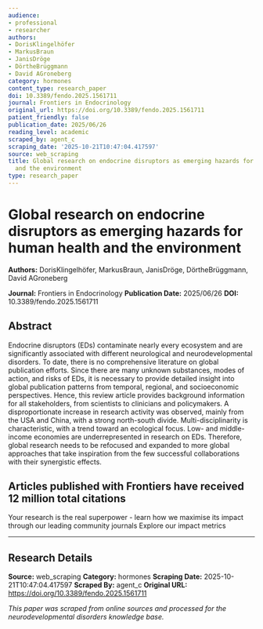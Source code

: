 ```yaml
---
audience:
- professional
- researcher
authors:
- DorisKlingelhöfer
- MarkusBraun
- JanisDröge
- DörtheBrüggmann
- David AGroneberg
category: hormones
content_type: research_paper
doi: 10.3389/fendo.2025.1561711
journal: Frontiers in Endocrinology
original_url: https://doi.org/10.3389/fendo.2025.1561711
patient_friendly: false
publication_date: 2025/06/26
reading_level: academic
scraped_by: agent_c
scraping_date: '2025-10-21T10:47:04.417597'
source: web_scraping
title: Global research on endocrine disruptors as emerging hazards for human health
  and the environment
type: research_paper
---
```

# Global research on endocrine disruptors as emerging hazards for human health and the environment

**Authors:** DorisKlingelhöfer, MarkusBraun, JanisDröge, DörtheBrüggmann, David AGroneberg

**Journal:** Frontiers in Endocrinology
**Publication Date:** 2025/06/26
**DOI:** 10.3389/fendo.2025.1561711

## Abstract

Endocrine disruptors (EDs) contaminate nearly every ecosystem and are significantly associated with different neurological and neurodevelopmental disorders. To date, there is no comprehensive literature on global publication efforts. Since there are many unknown substances, modes of action, and risks of EDs, it is necessary to provide detailed insight into global publication patterns from temporal, regional, and socioeconomic perspectives. Hence, this review article provides background information for all stakeholders, from scientists to clinicians and policymakers. A disproportionate increase in research activity was observed, mainly from the USA and China, with a strong north-south divide. Multi-disciplinarity is characteristic, with a trend toward an ecological focus. Low- and middle-income economies are underrepresented in research on EDs. Therefore, global research needs to be refocused and expanded to more global approaches that take inspiration from the few successful collaborations with their synergistic effects.

## Articles published with Frontiers have received 12 million total citations

Your research is the real superpower - learn how we maximise its impact through our leading community journals
Explore our impact metrics

---

## Research Details

**Source:** web_scraping
**Category:** hormones
**Scraping Date:** 2025-10-21T10:47:04.417597
**Scraped By:** agent_c
**Original URL:** https://doi.org/10.3389/fendo.2025.1561711

*This paper was scraped from online sources and processed for the neurodevelopmental disorders knowledge base.*